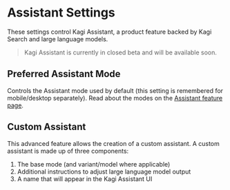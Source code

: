 # Assistant Settings

These settings control Kagi Assistant, a product feature backed by Kagi Search and large language models.

> Kagi Assistant is currently in closed beta and will be available soon.

## Preferred Assistant Mode

Controls the Assistant mode used by default (this setting is remembered for mobile/desktop separately). Read about the modes on the [Assistant feature page](../ai/assistant.md#assistant-modes).

## Custom Assistant

This advanced feature allows the creation of a custom assistant. A custom assistant is made up of three components:

1. The base mode (and variant/model where applicable)
2. Additional instructions to adjust large language model output
3. A name that will appear in the Kagi Assistant UI
